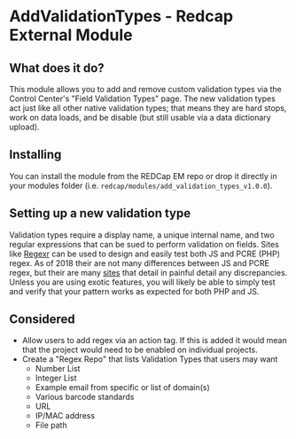 # AddValidationTypes - Redcap External Module

## What does it do?

This module allows you to add and remove custom validation types via the Control Center's "Field Validation Types" page. The new validation types act just like all other native validation types; that means they are hard stops, work on data loads, and be disable (but still usable via a data dictionary upload).

## Installing

You can install the module from the REDCap EM repo or drop it directly in your modules folder (i.e. `redcap/modules/add_validation_types_v1.0.0`).

## Setting up a new validation type

Validation types require a display name, a unique internal name, and two regular expressions that can be sued to perform validation on fields. Sites like [Regexr](https://regexr.com/) can be used to design and easily test both JS and PCRE (PHP) regex. As of 2018 their are not many differences between JS and PCRE regex, but their are many [sites](https://gist.github.com/CMCDragonkai/6c933f4a7d713ef712145c5eb94a1816) that detail in painful detail any discrepancies. Unless you are using exotic features, you will likely be able to simply test and verify that your pattern works as expected for both PHP and JS.

## Considered

* Allow users to add regex via an action tag. If this is added it would mean that the project would need to be enabled on individual projects.
* Create a "Regex Repo" that lists Validation Types that users may want
  * Number List
  * Integer List
  * Example email from specific or list of domain(s)
  * Various barcode standards
  * URL
  * IP/MAC address
  * File path
